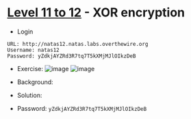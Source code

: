 # [Level 11 to 12](https://overthewire.org/wargames/natas/natas12.html) - XOR encryption

- Login
```
URL: http://natas12.natas.labs.overthewire.org
Username: natas12
Password: yZdkjAYZRd3R7tq7T5kXMjMJlOIkzDeB
```
- Exercise:
![image](https://github.com/user-attachments/assets/bc198088-c94a-4f8c-9bc0-617bda87fc74)
![image](https://github.com/user-attachments/assets/b98e4e20-afb9-40de-93e8-8192a2cad313)

- Background:
- Solution:
- Password: `yZdkjAYZRd3R7tq7T5kXMjMJlOIkzDeB`
